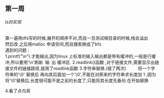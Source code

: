 ## 第一周
###### ls的实现
第一遍用dfs写的时候,展开的顺序不对,而且一旦测试根目录的时候,栈会溢出  
然后改 之后用malloc 申请空间,而且搜索换成了bfs  
遇到的问题  :   
 1.printf("\n")  才能输出,因为linux 上标准的输入输出都是带有缓冲的,一般是行缓冲,所以要用'\n'刷新&ensp;输&ensp;出 缓冲区.
2.readlink()函数 ,对于链接文件,需要显示出链接文件的链接路径,就用了readlink函数
3.字符串替换.(错了两次)
	&ensp;&ensp;&ensp;&ensp;&ensp;将一个字符串的'\0' 替换后 再向其后面加一个'\0',不能在对原来的字符串求长度加 1 ,因为将'\0'替换后,长度很可能不是之前的长度了,只能将其长度先备份.在开始替换

4.看了点鸟哥
